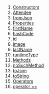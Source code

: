 1.  [Constructors](./Attendee-class#constructors.md)
2.  [Attendee](./Attendee/Attendee.md)
3.  [fromJson](./Attendee/Attendee.fromJson.md)
4.  [Properties](./Attendee-class#instance-properties.md)
5.  [firstName](./Attendee/firstName.md)
6.  [hashCode](https://api.flutter.dev/flutter/dart-core/Object/hashCode.html)
7.  [id](./Attendee/id.md)
8.  [image](./Attendee/image.md)
9.  [lastName](./Attendee/lastName.md)
10. [runtimeType](https://api.flutter.dev/flutter/dart-core/Object/runtimeType.html)
11. [Methods](./Attendee-class#instance-methods.md)
12. [noSuchMethod](https://api.flutter.dev/flutter/dart-core/Object/noSuchMethod.html)
13. [toJson](./Attendee/toJson.md)
14. [toString](https://api.flutter.dev/flutter/dart-core/Object/toString.html)
15. [Operators](./Attendee-class#operators.md)
16. [operator
    ==](https://api.flutter.dev/flutter/dart-core/Object/operator_equals.html)
